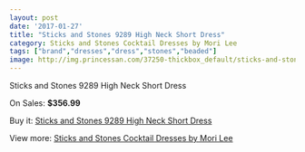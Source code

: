```yaml
---
layout: post
date: '2017-01-27'
title: "Sticks and Stones 9289 High Neck Short Dress"
category: Sticks and Stones Cocktail Dresses by Mori Lee
tags: ["brand","dresses","dress","stones","beaded"]
image: http://img.princessan.com/37250-thickbox_default/sticks-and-stones-9289-high-neck-short-dress.jpg
---
```

Sticks and Stones 9289 High Neck Short Dress

On Sales: **$356.99**
<a href="https://www.princessan.com/en/17310-sticks-and-stones-9289-high-neck-short-dress.html"><amp-img layout="responsive" width="600" height="600" src="//img.princessan.com/37250-thickbox_default/sticks-and-stones-9289-high-neck-short-dress.jpg" alt="Sticks and Stones 9289 High Neck Short Dress 0" /></a>
<a href="https://www.princessan.com/en/17310-sticks-and-stones-9289-high-neck-short-dress.html"><amp-img layout="responsive" width="600" height="600" src="//img.princessan.com/37253-thickbox_default/sticks-and-stones-9289-high-neck-short-dress.jpg" alt="Sticks and Stones 9289 High Neck Short Dress 1" /></a>
<a href="https://www.princessan.com/en/17310-sticks-and-stones-9289-high-neck-short-dress.html"><amp-img layout="responsive" width="600" height="600" src="//img.princessan.com/37252-thickbox_default/sticks-and-stones-9289-high-neck-short-dress.jpg" alt="Sticks and Stones 9289 High Neck Short Dress 2" /></a>
<a href="https://www.princessan.com/en/17310-sticks-and-stones-9289-high-neck-short-dress.html"><amp-img layout="responsive" width="600" height="600" src="//img.princessan.com/37251-thickbox_default/sticks-and-stones-9289-high-neck-short-dress.jpg" alt="Sticks and Stones 9289 High Neck Short Dress 3" /></a>

Buy it: [Sticks and Stones 9289 High Neck Short Dress](https://www.princessan.com/en/17310-sticks-and-stones-9289-high-neck-short-dress.html "Sticks and Stones 9289 High Neck Short Dress")

View more: [Sticks and Stones Cocktail Dresses by Mori Lee](https://www.princessan.com/en/145- "Sticks and Stones Cocktail Dresses by Mori Lee")